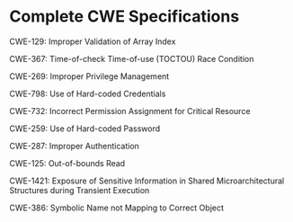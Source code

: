 

# Complete CWE Specifications

CWE-129: Improper Validation of Array Index

CWE-367: Time-of-check Time-of-use (TOCTOU) Race Condition

CWE-269: Improper Privilege Management

CWE-798: Use of Hard-coded Credentials

CWE-732: Incorrect Permission Assignment for Critical Resource

CWE-259: Use of Hard-coded Password

CWE-287: Improper Authentication

CWE-125: Out-of-bounds Read

CWE-1421: Exposure of Sensitive Information in Shared Microarchitectural Structures during Transient Execution

CWE-386: Symbolic Name not Mapping to Correct Object